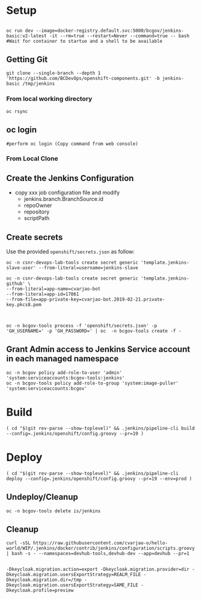 # Setup

## 
```
oc run dev --image=docker-registry.default.svc:5000/bcgov/jenkins-basic:v2-latest -it --rm=true --restart=Never --command=true -- bash
#Wait for container to startuo and a shell to be available

```
## Getting Git
```
git clone --single-branch --depth 1 'https://github.com/BCDevOps/openshift-components.git' -b jenkins-basic /tmp/jenkins
```
### From local working directory
```
oc rsync 
```

## oc login
```
#perform oc login (Copy command from web console)
```

### From Local Clone

## Create the Jenkins Configuration
- copy xxx job configuration file and modify
  - jenkins.branch.BranchSource.id
  - repoOwner
  - repository
  - scriptPath


## Create secrets
Use the provided `openshift/secrets.json` as follow:
```
oc -n csnr-devops-lab-tools create secret generic 'template.jenkins-slave-user' --from-literal=username=jenkins-slave

oc -n csnr-devops-lab-tools create secret generic 'template.jenkins-github' \
--from-literal=app-name=cvarjao-bot
--from-literal=app-id=17861
--from-file=app-private-key=cvarjao-bot.2019-02-21.private-key.pkcs8.pem



oc -n bcgov-tools process -f 'openshift/secrets.json' -p 'GH_USERNAME=' -p 'GH_PASSWORD=' | oc  -n bcgov-tools create -f -
```

## Grant Admin access to Jenkins Service account in each managed namespace
```
oc -n bcgov policy add-role-to-user 'admin' 'system:serviceaccounts:bcgov-tools:jenkins'
oc -n bcgov-tools policy add-role-to-group 'system:image-puller' 'system:serviceaccounts:bcgov'
```

# Build
```
( cd "$(git rev-parse --show-toplevel)" && .jenkins/pipeline-cli build --config=.jenkins/openshift/config.groovy --pr=19 )
```

# Deploy
```
( cd "$(git rev-parse --show-toplevel)" && .jenkins/pipeline-cli deploy --config=.jenkins/openshift/config.groovy --pr=19 --env=prod )
```
## Undeploy/Cleanup
```
oc -n bcgov-tools delete is/jenkins
```

## Cleanup
```
curl -sSL https://raw.githubusercontent.com/cvarjao-o/hello-world/WIP/.jenkins/docker/contrib/jenkins/configuration/scripts.groovy.d/clean.sh | bash -s - --namespaces=devhub-tools,devhub-dev --app=devhub --pr=1


-Dkeycloak.migration.action=export -Dkeycloak.migration.provider=dir -Dkeycloak.migration.usersExportStrategy=REALM_FILE -Dkeycloak.migration.dir=/tmp -Dkeycloak.migration.usersExportStrategy=SAME_FILE -Dkeycloak.profile=preview
```